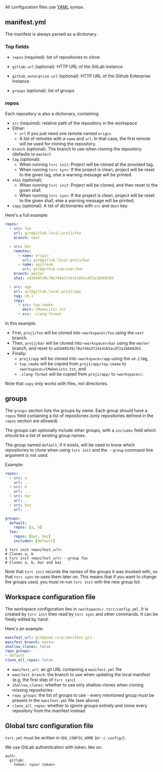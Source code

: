 All configuration files use [YAML](http://www.yaml.org/) syntax.

## manifest.yml

The manifest is always parsed as a dictionary.

### Top fields


* `repos` (required): list of repositories to clone

* `gitlab.url` (optional): HTTP URL of the GitLab instance

* `github_enterprise.url` (optional): HTTP URL of the Github Enterprise instance

* `groups` (optional): list of groups

### repos

Each repository is also a dictionary, containing:

* `src` (required): relative path of the repository in the workspace
* Either:
    * `url` if you just need one remote named `origin`
    * A list of remotes with a `name` and `url`. In that case, the first remote
      will be used for cloning the repository.
* `branch` (optional): The branch to use when cloning the repository (defaults
  to `master`)
* `tag` (optional):
    * When running `tsrc init`: Project will be cloned at the provided tag.
    * When running `tsrc sync`:  If the project is clean, project will be reset
        to the given tag, else a warning message will be printed.
* `sha1` (optional):
    * When running `tsrc init`: Project will be cloned, and then reset to the given sha1.
    * When running `tsrc sync`:  If the project is clean, project will be reset
        to the given sha1, else a warning message will be printed.
* `copy` (optional): A list of dictionaries with `src` and `dest` key.

Here's a full example:

```yaml
repos:
  - src: foo
    url: git@gitlab.local:proj1/foo
    branch: next

  - src: bar
    remotes:
      - name: origin
        url: git@gitlab.local:proj1/bar
      - name: upstream
        url: git@github.com:user/bar
    branch: master
    sha1: ad2b68539c78e749a372414165acdf2a1bb68203

  - src: app
    url: git@gitlab.local:proj1/app
    tag: v0.1
    copy:
      - src: top.cmake
        dest: CMakeLists.txt
      - src: .clang-format
```

In this example:

* First, `proj1/foo` will be cloned into `<workspace>/foo` using the `next` branch.
* Then, `proj1/bar` will be cloned into `<workspace>/bar` using the `master` branch, and reset to `ad2b68539c78e749a372414165acdf2a1bb68203`.
* Finally:
    * `proj1/app` will be cloned into `<workspace>/app` using the `v0.1` tag,
    * `top.cmake` will be copied from `proj1/app/top.cmake` to `<workspace>/CMakeLists.txt`, and
    * `.clang-format` will be copied from `proj1/app/` to `<workspace>/`.

Note that `copy` only works with files, not directories.

## groups

The `groups` section lists the groups by name. Each group should have a `repos` field
containing a list of repositories (only repositories defined in the `repos` section are allowed).

The groups can optionally include other groups, with a `includes` field which should be
a list of existing group names.

The group named `default`, if it exists, will be used to know which repositories to clone
when using `tsrc init` and the `--group` command line argument is not used.

Example:

```yaml
repos:
  - src: a
    url: ..
  - src: b
    url: ..
  - src: bar
    url: ..
  - src: baz
    url: ..

groups:
  default:
    repos: [a, b]
  foo:
    repos: [bar, baz]
    includes: [default]
```

```console
$ tsrc init <manifest_url>
# Clones a, b
$ tsrc init <manifest_url> --group foo
# Clones a, b, bar and baz
```

Note that `tsrc init` records the names of the groups it was invoked with, so that `tsrc sync` re-uses them later on. This means that if you want to change the groups used, you must re-run `tsrc init` with the new group list.

## Workspace configuration file


The workspace configuration lies in `<workspace>/.tsrc/config.yml`.  It is
created by `tsrc init` then read by `tsrc sync` and other commands. It can
be freely edited by hand.

Here's an example:

```yaml
manifest_url: git@acme.corp:manifest.git
manifest_branch: master
shallow_clones: false
repo_groups:
- default
clone_all_repos: false
```


* `manifest_url`: an git URL containing a `manifest.yml` file
* `manifest_branch`: the branch to use when updating the local manifest (e.g, the first step of `tsrc sync`)
* `shallow_clones`: whether to use only shallow clones when cloning missing repositories
* `repo_groups`: the list of groups to use - every mentioned group must be present in the `manifest.yml` file (see above)
* `clone_all_repos`: whether to ignore groups entirely and clone every repository from the manifest instead

## Global tsrc configuration file

`tsrc.yml` must be written in `XDG_CONFIG_HOME` (or `~/.config/`).

We use GitLab authentication with token, like so:

```
auth:
  gitlab:
    token: <your token>
```
